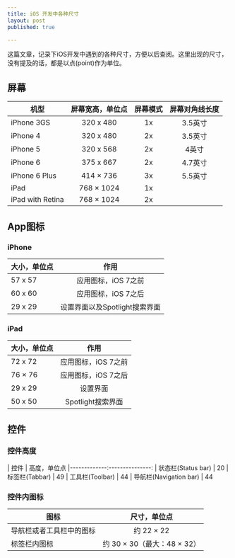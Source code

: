 ```yaml
---
title: iOS 开发中各种尺寸
layout: post
published: true

---
```


这篇文章，记录下iOS开发中遇到的各种尺寸，方便以后查阅。这里出现的尺寸，没有提及的话，都是以点(point)作为单位。

## 屏幕

| 机型            	| 屏幕宽高，单位点 | 屏幕模式 | 屏幕对角线长度
|--------------|:---------------:|:-----:|:------:
| iPhone 3GS		| 320 x 480 | 1x | 3.5英寸
| iPhone 4 | 320 x 480 | 2x | 3.5英寸
| iPhone 5 | 320 x 568 | 2x | 4英寸
| iPhone 6 | 375 x 667 | 2x | 4.7英寸
| iPhone 6 Plus | 414 × 736 | 3x | 5.5英寸
| iPad   | 768 × 1024 | 1x
| iPad with Retina | 768 × 1024 | 2x

## App图标

### iPhone

| 大小，单位点            	| 作用   
|--------------|:---------------:
| 57 x 57 | 应用图标，iOS 7之前
| 60 x 60 | 应用图标，iOS 7之后
| 29 x 29 | 设置界面以及Spotlight搜索界面

### iPad

| 大小，单位点            	| 作用   
|-------------|:---------------:
| 72 x 72 | 应用图标，iOS 7之前
| 76 × 76 | 应用图标，iOS 7之后
| 29 x 29 | 设置界面
| 50 x 50 | Spotlight搜索界面


## 控件

### 控件高度

| 控件            	| 高度，单位点 
|-------------:---------------:
| 状态栏(Status bar) | 20
| 标签栏(Tabbar) | 49
| 工具栏(Toolbar) | 44
| 导航栏(Navigation bar) | 44

### 控件内图标

| 图标 | 尺寸，单位点
|------------|:---------------:
| 导航栏或者工具栏中的图标 | 约 22 × 22
| 标签栏内图标 | 约 30 × 30（最大：48 × 32）
